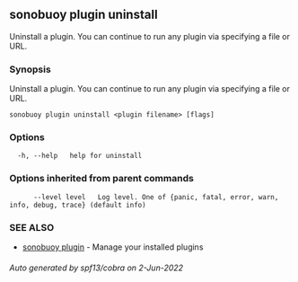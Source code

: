 ## sonobuoy plugin uninstall

Uninstall a plugin. You can continue to run any plugin via specifying a file or URL.

### Synopsis

Uninstall a plugin. You can continue to run any plugin via specifying a file or URL.

```
sonobuoy plugin uninstall <plugin filename> [flags]
```

### Options

```
  -h, --help   help for uninstall
```

### Options inherited from parent commands

```
      --level level   Log level. One of {panic, fatal, error, warn, info, debug, trace} (default info)
```

### SEE ALSO

* [sonobuoy plugin](sonobuoy_plugin.md)	 - Manage your installed plugins

###### Auto generated by spf13/cobra on 2-Jun-2022
